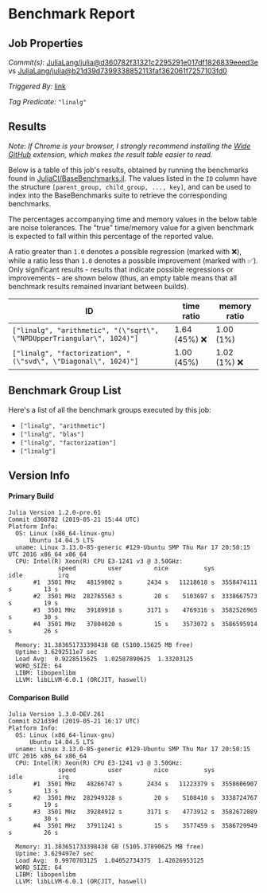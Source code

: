# Benchmark Report

## Job Properties

*Commit(s):* [JuliaLang/julia@d360782f31321c2295291e017df1826839eeed3e](https://github.com/JuliaLang/julia/commit/d360782f31321c2295291e017df1826839eeed3e) vs [JuliaLang/julia@b21d39d7399338852113faf362061f7257103fd0](https://github.com/JuliaLang/julia/commit/b21d39d7399338852113faf362061f7257103fd0)

*Triggered By:* [link](https://github.com/JuliaLang/julia/pull/32102#issuecomment-494476989)

*Tag Predicate:* `"linalg"`

## Results

*Note: If Chrome is your browser, I strongly recommend installing the [Wide GitHub](https://chrome.google.com/webstore/detail/wide-github/kaalofacklcidaampbokdplbklpeldpj?hl=en)
extension, which makes the result table easier to read.*

Below is a table of this job's results, obtained by running the benchmarks found in
[JuliaCI/BaseBenchmarks.jl](https://github.com/JuliaCI/BaseBenchmarks.jl). The values
listed in the `ID` column have the structure `[parent_group, child_group, ..., key]`,
and can be used to index into the BaseBenchmarks suite to retrieve the corresponding
benchmarks.

The percentages accompanying time and memory values in the below table are noise tolerances. The "true"
time/memory value for a given benchmark is expected to fall within this percentage of the reported value.

A ratio greater than `1.0` denotes a possible regression (marked with :x:), while a ratio less
than `1.0` denotes a possible improvement (marked with :white_check_mark:). Only significant results - results
that indicate possible regressions or improvements - are shown below (thus, an empty table means that all
benchmark results remained invariant between builds).

| ID | time ratio | memory ratio |
|----|------------|--------------|
| `["linalg", "arithmetic", "(\"sqrt\", \"NPDUpperTriangular\", 1024)"]` | 1.64 (45%) :x: | 1.00 (1%)  |
| `["linalg", "factorization", "(\"svd\", \"Diagonal\", 1024)"]` | 1.00 (45%)  | 1.02 (1%) :x: |

## Benchmark Group List

Here's a list of all the benchmark groups executed by this job:

- `["linalg", "arithmetic"]`
- `["linalg", "blas"]`
- `["linalg", "factorization"]`
- `["linalg"]`

## Version Info

#### Primary Build

```
Julia Version 1.2.0-pre.61
Commit d360782 (2019-05-21 15:44 UTC)
Platform Info:
  OS: Linux (x86_64-linux-gnu)
      Ubuntu 14.04.5 LTS
  uname: Linux 3.13.0-85-generic #129-Ubuntu SMP Thu Mar 17 20:50:15 UTC 2016 x86_64 x86_64
  CPU: Intel(R) Xeon(R) CPU E3-1241 v3 @ 3.50GHz: 
              speed         user         nice          sys         idle          irq
       #1  3501 MHz   48159002 s       2434 s   11218618 s  3558474111 s         13 s
       #2  3501 MHz  282765563 s         20 s    5103697 s  3338667573 s         19 s
       #3  3501 MHz   39189918 s       3171 s    4769316 s  3582526965 s         30 s
       #4  3501 MHz   37804020 s         15 s    3573072 s  3586595914 s         26 s
       
  Memory: 31.383651733398438 GB (5100.15625 MB free)
  Uptime: 3.6292511e7 sec
  Load Avg:  0.9228515625  1.02587890625  1.33203125
  WORD_SIZE: 64
  LIBM: libopenlibm
  LLVM: libLLVM-6.0.1 (ORCJIT, haswell)

```

#### Comparison Build

```
Julia Version 1.3.0-DEV.261
Commit b21d39d (2019-05-21 16:17 UTC)
Platform Info:
  OS: Linux (x86_64-linux-gnu)
      Ubuntu 14.04.5 LTS
  uname: Linux 3.13.0-85-generic #129-Ubuntu SMP Thu Mar 17 20:50:15 UTC 2016 x86_64 x86_64
  CPU: Intel(R) Xeon(R) CPU E3-1241 v3 @ 3.50GHz: 
              speed         user         nice          sys         idle          irq
       #1  3501 MHz   48266747 s       2434 s   11223379 s  3558606907 s         13 s
       #2  3501 MHz  282949328 s         20 s    5108410 s  3338724767 s         19 s
       #3  3501 MHz   39284912 s       3171 s    4773912 s  3582672889 s         30 s
       #4  3501 MHz   37911241 s         15 s    3577459 s  3586729949 s         26 s
       
  Memory: 31.383651733398438 GB (5105.37890625 MB free)
  Uptime: 3.629497e7 sec
  Load Avg:  0.9970703125  1.04052734375  1.42626953125
  WORD_SIZE: 64
  LIBM: libopenlibm
  LLVM: libLLVM-6.0.1 (ORCJIT, haswell)

```

